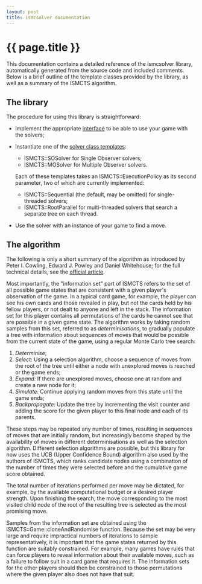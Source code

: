 ```yaml
---
layout: post
title: ismcsolver documentation
---
```


# {{ page.title }}

This documentation contains a detailed reference of the ismcsolver library, automatically generated from the source code and included comments. Below is a brief outline of the template classes provided by the library, as well as a summary of the ISMCTS algorithm.

## The library
The procedure for using this library is straightforward:

* Implement the appropriate [interface](game.md) to be able to use your game with the solvers;
* Instantiate one of the [solver class templates](solvers.md):
    * ISMCTS::SOSolver for Single Observer solvers;
    * ISMCTS::MOSolver for Multiple Observer solvers.

    Each of these templates takes an ISMCTS::ExecutionPolicy as its second parameter, two of which are currently implemented:
    * ISMCTS::Sequential (the default, may be omitted) for single-threaded solvers;
    * ISMCTS::RootParallel for multi-threaded solvers that search a separate tree on each thread.
* Use the solver with an instance of your game to find a move.

## The algorithm
The following is only a short summary of the algorithm as introduced by Peter I. Cowling, Edward J. Powley and Daniel Whitehouse; for the full technical details, see the [official article][ISMCTS].

Most importantly, the "information set" part of ISMCTS refers to the set of all possible game states that are consistent with a given player's observation of the game. In a typical card game, for example, the player can see his own cards and those revealed in play, but not the cards held by his fellow players, or not dealt to anyone and left in the stack. The information set for this player contains all permutations of the cards he cannot see that are possible in a given game state. The algorithm works by taking random samples from this set, referred to as *determinisations*, to gradually populate a tree with information about sequences of moves that would be possible from the current state of the game, using a regular Monte Carlo tree search:

1. *Determinise*;
2. *Select:* Using a selection algorithm, choose a sequence of moves from the root of the tree until either a node with unexplored moves is reached or the game ends;
3. *Expand:* If there are unexplored moves, choose one at random and create a new node for it;
4. *Simulate:* Continue applying random moves from this state until the game ends;
5. *Backpropagate:* Update the tree by incrementing the visit counter and adding the score for the given player to this final node and each of its parents.

These steps may be repeated any number of times, resulting in sequences of moves that are initially random, but increasingly become shaped by the availability of moves in different determinisations as well as the selection algorithm. Different selection algorithms are possible, but this library for now uses the UCB (Upper Confidence Bound) algorithm also used by the authors of ISMCTS, which ranks candidate nodes using a combination of the number of times they were selected before and the cumulative game score obtained.

The total number of iterations performed per move may be dictated, for example, by the available computational budget or a desired player strength. Upon finishing the search, the move corresponding to the most visited child node of the root of the resulting tree is selected as the most promising move.

Samples from the information set are obtained using the ISMCTS::Game::cloneAndRandomise function. Because the set may be very large and require impractical numbers of iterations to sample representatively, it is important that the game states returned by this function are suitably constrained. For example, many games have rules that can force players to reveal information about their available moves, such as a failure to follow suit in a card game that requires it. The information sets for the other players should then be constrained to those permutations where the given player also does not have that suit.

[ISMCTS]: https://pure.york.ac.uk/portal/files/13014166/CowlingPowleyWhitehouse2012.pdf
